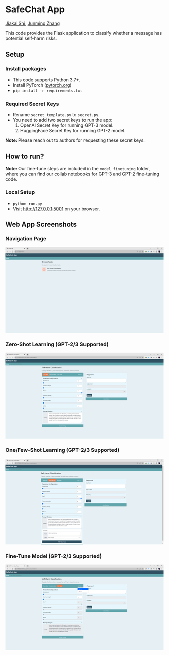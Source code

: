 # <b> SafeChat App </b>
[Jiakai Shi](https://github.com/VictorS67),
[Junming Zhang](https://github.com/JunmingZhang)

This code provides the Flask application to classify whether a message has potential self-harm risks.

## Setup

### Install packages
- This code supports Python 3.7+.
- Install PyTorch ([pytorch.org](http://pytorch.org))
- `pip install -r requirements.txt`

### Required Secret Keys
- Rename `secret_template.py` to `secret.py`.
- You need to add two secret keys to run the app:
    1. OpenAI Secret Key for running GPT-3 model.
    2. HuggingFace Secret Key for running GPT-2 model.

**Note:** Please reach out to authors for requesting these secret keys.


## How to run?

**Note:** Our fine-tune steps are included in the `model_finetuning` folder, where you can find our collab notebooks for GPT-3 and GPT-2 fine-tuning code.

### Local Setup
- `python run.py`
- Visit http://127.0.0.1:5001 on your browser.

## Web App Screenshots

### Navigation Page
![Navigation Page](./screenshots/navi.png)

### Zero-Shot Learning (GPT-2/3 Supported)
![Zero-Shot Learning](./screenshots/zero_shot.png)

### One/Few-Shot Learning (GPT-2/3 Supported)
![One/Few-Shot Learning](./screenshots/few_shot.png)

### Fine-Tune Model (GPT-2/3 Supported)
![Fine-Tune Model](./screenshots/fine_tune.png)
